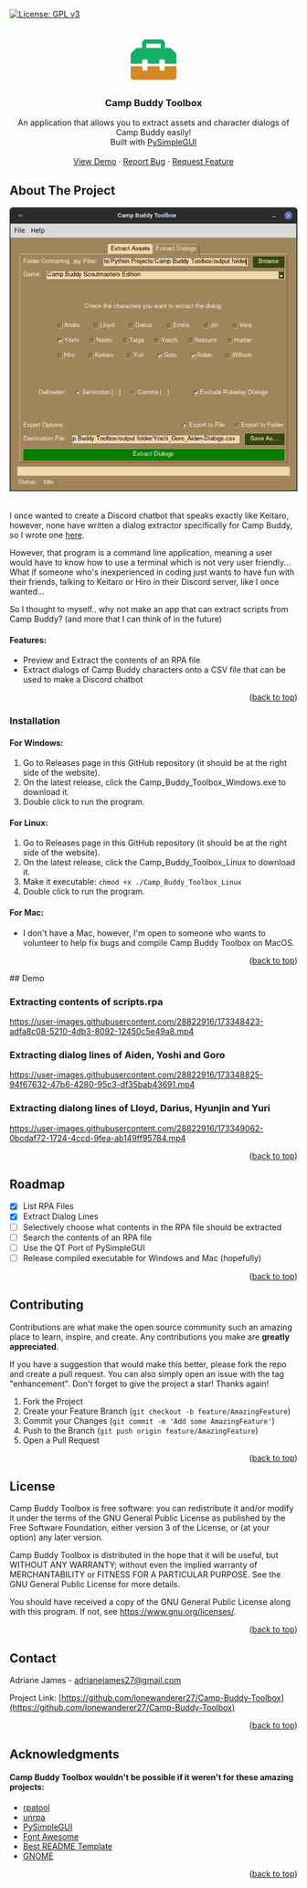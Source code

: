 [![License: GPL v3](https://img.shields.io/badge/License-GPL%20v3-blue.svg)](https://www.gnu.org/licenses/gpl-3.0)

<!-- PROJECT LOGO -->
<br />
<div align="center">
  <a href="https://github.com/lonewanderer27/Camp-Buddy-Toolbox">
    <img src="icon.png" alt="Logo" width="80" height="80">
  </a>

  <h3 align="center">Camp Buddy Toolbox</h3>

  <p align="center">
    An application that allows you to extract assets and character dialogs of Camp Buddy easily!
    <br />
    Built with <a href="https://github.com/PySimpleGUI/PySimpleGUI">PySimpleGUI</a>
    <br />
    <br />
    <a href="demo">View Demo</a>
    ·
    <a href="https://github.com/lonewanderer27/Camp-Buddy-Toolbox/issues">Report Bug</a>
    ·
    <a href="https://github.com/lonewanderer27/Camp-Buddy-Toolbox/issues">Request Feature</a>
  </p>
</div>

<!-- ABOUT THE PROJECT -->
## About The Project

<div align="center">
  <img src="Screenshots/Screenshot_Extract_Dialogs_Tab.png" alt="Logo">
</div>

<br>

I once wanted to create a Discord chatbot that speaks exactly like Keitaro, however, none have written a dialog extractor specifically for Camp Buddy, so I wrote one <a href="https://github.com/lonewanderer27/Camp-Buddy-Dialog-Extractor">here</a>.

However, that program is a command line application, meaning a user would have to know how to use a terminal which is not very user friendly... What if someone who's inexperienced in coding just wants to have fun with their friends, talking to Keitaro or Hiro in their Discord server, like I once wanted...

So I thought to myself.. why not make an app that can extract scripts from Camp Buddy? (and more that I can think of in the future)

#### Features:
* Preview and Extract the contents of an RPA file
* Extract dialogs of Camp Buddy characters onto a CSV file that can be used to make a Discord chatbot

<p align="right">(<a href="#top">back to top</a>)</p>



### Installation

#### For Windows:
1. Go to Releases page in this GitHub repository (it should be at the right side of the website).
2. On the latest release, click the Camp_Buddy_Toolbox_Windows.exe to download it.
3. Double click to run the program.

#### For Linux:
1. Go to Releases page in this GitHub repository (it should be at the right side of the website).
2. On the latest release, click the Camp_Buddy_Toolbox_Linux to download it.
3. Make it executable: ```chmod +x ./Camp_Buddy_Toolbox_Linux```
4. Double click to run the program.

#### For Mac:
- I don't have a Mac, however, I'm open to someone who wants to volunteer to help fix bugs and compile Camp Buddy Toolbox on MacOS.

<p align="right">(<a href="#top">back to top</a>)</p>



<!-- DEMO EXAMPLES -->
<div id='demo'>
## Demo
  
### Extracting contents of scripts.rpa
https://user-images.githubusercontent.com/28822916/173348423-adfa8c08-5210-4db3-8092-12450c5e49a8.mp4

### Extracting dialog lines of Aiden, Yoshi and Goro
https://user-images.githubusercontent.com/28822916/173348825-94f67632-47b6-4280-95c3-df35bab43691.mp4

### Extracting dialong lines of Lloyd, Darius, Hyunjin and Yuri
https://user-images.githubusercontent.com/28822916/173349062-0bcdaf72-1724-4ccd-9fea-ab149ff95784.mp4

<p align="right">(<a href="#top">back to top</a>)</p>
</div>


<!-- ROADMAP -->
## Roadmap

- [x] List RPA Files
- [x] Extract Dialog Lines
- [ ] Selectively choose what contents in the RPA file should be extracted
- [ ] Search the contents of an RPA file
- [ ] Use the QT Port of PySimpleGUI
- [ ] Release compiled executable for Windows and Mac (hopefully)

<p align="right">(<a href="#top">back to top</a>)</p>



<!-- CONTRIBUTING -->
## Contributing

Contributions are what make the open source community such an amazing place to learn, inspire, and create. Any contributions you make are **greatly appreciated**.

If you have a suggestion that would make this better, please fork the repo and create a pull request. You can also simply open an issue with the tag "enhancement".
Don't forget to give the project a star! Thanks again!

1. Fork the Project
2. Create your Feature Branch (`git checkout -b feature/AmazingFeature`)
3. Commit your Changes (`git commit -m 'Add some AmazingFeature'`)
4. Push to the Branch (`git push origin feature/AmazingFeature`)
5. Open a Pull Request

<p align="right">(<a href="#top">back to top</a>)</p>



<!-- LICENSE -->
## License

Camp Buddy Toolbox is free software: you can redistribute it and/or modify it under the terms of the GNU General Public License as published by the Free Software Foundation, either version 3 of the License, or (at your option) any later version.

Camp Buddy Toolbox is distributed in the hope that it will be useful, but WITHOUT ANY WARRANTY; without even the implied warranty of MERCHANTABILITY or FITNESS FOR A PARTICULAR PURPOSE. See the GNU General Public License for more details.

You should have received a copy of the GNU General Public License along with this program. If not, see <https://www.gnu.org/licenses/>.

<p align="right">(<a href="#top">back to top</a>)</p>



<!-- CONTACT -->
## Contact

Adriane James - adrianejames27@gmail.com

Project Link: [https://github.com/lonewanderer27/Camp-Buddy-Toolbox](https://github.com/lonewanderer27/Camp-Buddy-Toolbox)

<p align="right">(<a href="#top">back to top</a>)</p>



<!-- ACKNOWLEDGMENTS -->
## Acknowledgments

#### Camp Buddy Toolbox wouldn't be possible if it weren't for these amazing projects:
* [rpatool](https://github.com/Shizmob/rpatool)   
* [unrpa](https://github.com/Lattyware/unrpa)
* [PySimpleGUI](https://github.com/PySimpleGUI/PySimpleGUI)
* [Font Awesome](https://fontawesome.com)
* [Best README Template](https://github.com/othneildrew/Best-README-Template)
* [GNOME](https://www.gnome.org/)

<p align="right">(<a href="#top">back to top</a>)</p>
